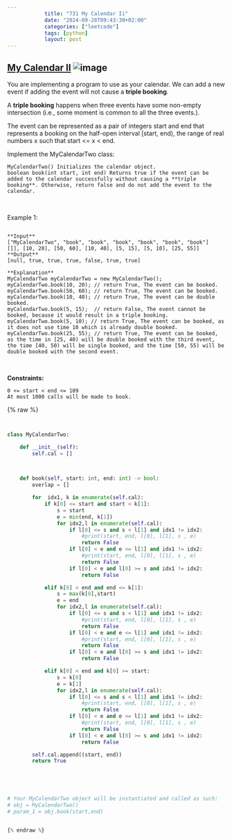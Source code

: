 ```yaml
---
            title: "731 My Calendar Ii"
            date: "2024-09-28T09:43:30+02:00"
            categories: ["leetcode"]
            tags: [python]
            layout: post
---
```

            
## [My Calendar II](https://leetcode.com/problems/my-calendar-ii) ![image](https://img.shields.io/badge/Difficulty-Medium-orange)

You are implementing a program to use as your calendar. We can add a new event if adding the event will not cause a **triple booking**.

A **triple booking** happens when three events have some non-empty intersection (i.e., some moment is common to all the three events.).

The event can be represented as a pair of integers start and end that represents a booking on the half-open interval [start, end), the range of real numbers x such that start <= x < end.

Implement the MyCalendarTwo class:

	MyCalendarTwo() Initializes the calendar object.
	boolean book(int start, int end) Returns true if the event can be added to the calendar successfully without causing a **triple booking**. Otherwise, return false and do not add the event to the calendar.

 

Example 1:

```

**Input**
["MyCalendarTwo", "book", "book", "book", "book", "book", "book"]
[[], [10, 20], [50, 60], [10, 40], [5, 15], [5, 10], [25, 55]]
**Output**
[null, true, true, true, false, true, true]

**Explanation**
MyCalendarTwo myCalendarTwo = new MyCalendarTwo();
myCalendarTwo.book(10, 20); // return True, The event can be booked. 
myCalendarTwo.book(50, 60); // return True, The event can be booked. 
myCalendarTwo.book(10, 40); // return True, The event can be double booked. 
myCalendarTwo.book(5, 15);  // return False, The event cannot be booked, because it would result in a triple booking.
myCalendarTwo.book(5, 10); // return True, The event can be booked, as it does not use time 10 which is already double booked.
myCalendarTwo.book(25, 55); // return True, The event can be booked, as the time in [25, 40) will be double booked with the third event, the time [40, 50) will be single booked, and the time [50, 55) will be double booked with the second event.

```

 

**Constraints:**

	0 <= start < end <= 109
	At most 1000 calls will be made to book.

{% raw %}


```python


class MyCalendarTwo:

    def __init__(self):
        self.cal = []

        

    def book(self, start: int, end: int) -> bool:
        overlap = []

        for  idx1, k in enumerate(self.cal):
            if k[0] <= start and start < k[1]:
                s = start
                e = min(end, k[1])
                for idx2,l in enumerate(self.cal):
                    if l[0] <= s and s < l[1] and idx1 != idx2:
                        #print(start, end, l[0], l[1], s , e)
                        return False
                    if l[0] < e and e <= l[1] and idx1 != idx2:
                        #print(start, end, l[0], l[1], s , e)
                        return False
                    if l[0] < e and l[0] >= s and idx1 != idx2:
                        return False

            elif k[0] < end and end <= k[1]:
                s = max(k[0],start)
                e = end
                for idx2,l in enumerate(self.cal):
                    if l[0] <= s and s < l[1] and idx1 != idx2:
                        #print(start, end, l[0], l[1], s , e)
                        return False
                    if l[0] < e and e <= l[1] and idx1 != idx2:
                        #print(start, end, l[0], l[1], s , e)
                        return False
                    if l[0] < e and l[0] >= s and idx1 != idx2:
                        return False

            elif k[0] < end and k[0] >= start:
                s = k[0]
                e = k[1]
                for idx2,l in enumerate(self.cal):
                    if l[0] <= s and s < l[1] and idx1 != idx2:
                        #print(start, end, l[0], l[1], s , e)
                        return False
                    if l[0] < e and e <= l[1] and idx1 != idx2:
                        #print(start, end, l[0], l[1], s , e)
                        return False
                    if l[0] < e and l[0] >= s and idx1 != idx2:
                        return False

        self.cal.append((start, end))
        return True
        

        


# Your MyCalendarTwo object will be instantiated and called as such:
# obj = MyCalendarTwo()
# param_1 = obj.book(start,end)


{% endraw %}
```
